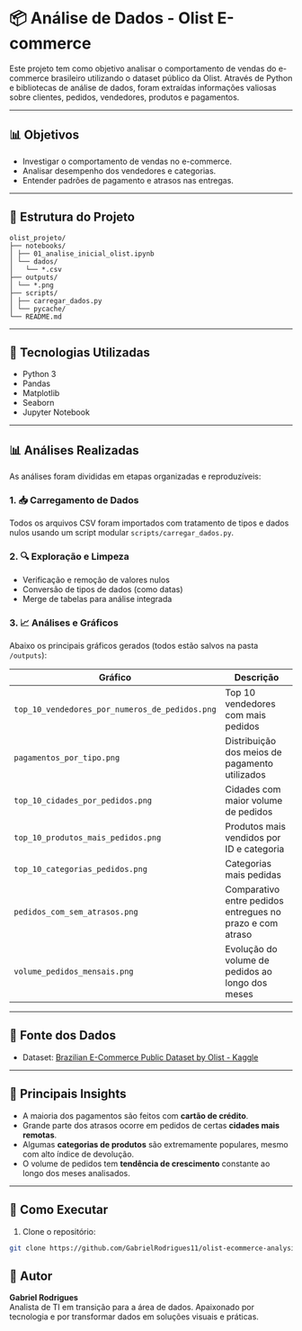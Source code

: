 # 📦 Análise de Dados - Olist E-commerce

Este projeto tem como objetivo analisar o comportamento de vendas do e-commerce brasileiro utilizando o dataset público da Olist. Através de Python e bibliotecas de análise de dados, foram extraídas informações valiosas sobre clientes, pedidos, vendedores, produtos e pagamentos.

---

## 📊 Objetivos

- Investigar o comportamento de vendas no e-commerce.
- Analisar desempenho dos vendedores e categorias.
- Entender padrões de pagamento e atrasos nas entregas.

---

## 📁 Estrutura do Projeto

```
olist_projeto/
├── notebooks/
│ ├── 01_analise_inicial_olist.ipynb
│ └── dados/
│   └── *.csv
├── outputs/
│ └── *.png
├── scripts/
│ ├── carregar_dados.py
│ └── pycache/
└── README.md
```

---


## 🧰 Tecnologias Utilizadas

- Python 3
- Pandas
- Matplotlib
- Seaborn
- Jupyter Notebook

---

## 📊 Análises Realizadas

As análises foram divididas em etapas organizadas e reproduzíveis:

### 1. 📥 Carregamento de Dados

Todos os arquivos CSV foram importados com tratamento de tipos e dados nulos usando um script modular `scripts/carregar_dados.py`.

### 2. 🔍 Exploração e Limpeza

- Verificação e remoção de valores nulos
- Conversão de tipos de dados (como datas)
- Merge de tabelas para análise integrada

### 3. 📈 Análises e Gráficos

Abaixo os principais gráficos gerados (todos estão salvos na pasta `/outputs`):

| Gráfico | Descrição |
|--------|-----------|
| `top_10_vendedores_por_numeros_de_pedidos.png` | Top 10 vendedores com mais pedidos |
| `pagamentos_por_tipo.png` | Distribuição dos meios de pagamento utilizados |
| `top_10_cidades_por_pedidos.png` | Cidades com maior volume de pedidos |
| `top_10_produtos_mais_pedidos.png` | Produtos mais vendidos por ID e categoria |
| `top_10_categorias_pedidos.png` | Categorias mais pedidas |
| `pedidos_com_sem_atrasos.png` | Comparativo entre pedidos entregues no prazo e com atraso |
| `volume_pedidos_mensais.png` | Evolução do volume de pedidos ao longo dos meses |

---

## 📖 Fonte dos Dados

- Dataset: [Brazilian E-Commerce Public Dataset by Olist - Kaggle](https://www.kaggle.com/datasets/olistbr/brazilian-ecommerce)

---

## 📌 Principais Insights

- A maioria dos pagamentos são feitos com **cartão de crédito**.
- Grande parte dos atrasos ocorre em pedidos de certas **cidades mais remotas**.
- Algumas **categorias de produtos** são extremamente populares, mesmo com alto índice de devolução.
- O volume de pedidos tem **tendência de crescimento** constante ao longo dos meses analisados.

---

## 🚀 Como Executar

1. Clone o repositório:
```bash
git clone https://github.com/GabrielRodrigues11/olist-ecommerce-analysis.git
```

## 💼 Autor

**Gabriel Rodrigues**  
Analista de TI em transição para a área de dados. Apaixonado por tecnologia e por transformar dados em soluções visuais e práticas.
